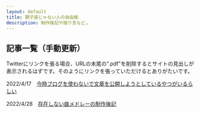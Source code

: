 ```yaml
---
layout: default
title: 獅子座じゃない人の自由帳
description: 制作後記や独り言など…
---
```


## 記事一覧（手動更新）

<p>Twitterにリンクを張る場合、URLの末尾の".pdf"を削除するとサイトの見出しが表示されるはずです。そのようにリンクを張っていただけるとありがたいです。</p>
<p>2022/4/17　<a href="https://notleonian.github.io/blog/20220400.pdf">今時ブログを使わないで文章を公開しようとしているやつがいるらしい</a></p>
<p>2022/4/28　<a href="https://notleonian.github.io/blog/20220401.pdf">存在しない曲メドレーの制作後記</a>
</p>
